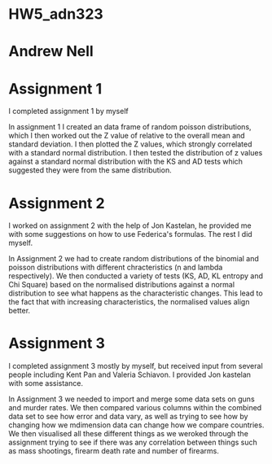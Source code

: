 # HW5_adn323
# Andrew Nell

# Assignment 1
I completed assignment 1 by myself

In assignment 1 I created an data frame of random poisson distributions, which I then worked out the Z value of relative to the overall mean and standard deviation. I then plotted the Z values, which strongly correlated with a standard normal distribution. I then tested the distribution of z values against a standard normal distribution with the KS and AD tests which suggested they were from the same distribution. 

# Assignment 2
I worked on assignment 2 with the help of Jon Kastelan, he provided me with some suggestions on how to use Federica's formulas. The rest I did myself.

In Assignment 2 we had to create random distributions of the binomial and poisson distributions with different chracteristics (n and lambda respectively). We then conducted a variety of tests (KS, AD, KL entropy and Chi Square) based on the normalised distributions against a normal distribution to see what happens as the characteristic changes. This lead to the fact that with increasing characteristics, the normalised values align better.

# Assignment 3
I completed assignment 3 mostly by myself, but received input from several people including Kent Pan and Valeria Schiavon. I provided Jon kastelan with some assistance. 

In Assignment 3 we needed to import and merge some data sets on guns and murder rates. We then compared various columns within the combined data set to see how error and data vary, as well as trying to see how by changing how we mdimension data can change how we compare countries. We then visualised all these different things as we weroked through the assignment trying to see if there was any correlation between things such as mass shootings, firearm death rate and number of firearms.
